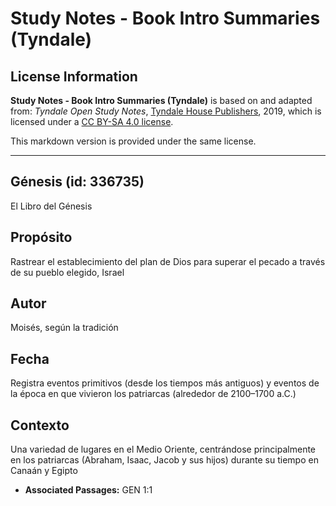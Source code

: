 # Study Notes - Book Intro Summaries (Tyndale)

## License Information

**Study Notes - Book Intro Summaries (Tyndale)** is based on and adapted from: _Tyndale Open Study Notes_, [Tyndale House Publishers](https://tyndaleopenresources.com/), 2019, which is licensed under a [CC BY-SA 4.0 license](https://creativecommons.org/licenses/by-sa/4.0/legalcode.en).

This markdown version is provided under the same license.



--------------------------------

## Génesis (id: 336735)

El Libro del Génesis

Propósito
---------

Rastrear el establecimiento del plan de Dios para superar el pecado a través de su pueblo elegido, Israel

Autor
-----

Moisés, según la tradición

Fecha
-----

Registra eventos primitivos (desde los tiempos más antiguos) y eventos de la época en que vivieron los patriarcas (alrededor de 2100–1700 a.C.)

Contexto
--------

Una variedad de lugares en el Medio Oriente, centrándose principalmente en los patriarcas (Abraham, Isaac, Jacob y sus hijos) durante su tiempo en Canaán y Egipto

* **Associated Passages:** GEN 1:1


